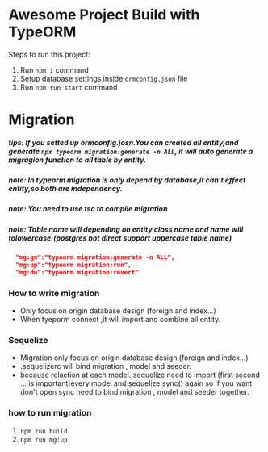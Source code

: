 # Awesome Project Build with TypeORM

Steps to run this project:

1. Run `npm i` command
2. Setup database settings inside `ormconfig.json` file
3. Run `npm run start` command


# Migration
##### tips: If you setted up ormconfig.josn.You can created all entity,and generate `npx typeorm migration:generate -n ALL`, it will auto generate a migragion function to all table by entity.

##### note: In typeorm migration is only depend by database,it can't effect entity,so both are independency.
##### note: You need to use tsc to compile migration
##### note: Table name will depending on entity class name and name will tolowercase.(postgres not direct support uppercase table name)
```json
  "mg:gn":"typeorm migration:generate -n ALL",
  "mg:up":"typeorm migration:run",
  "mg:dw":"typeorm migration:revert"
```
### How to write migration 
* Only focus on origin database design (foreign and index...)
* When tyeporm connect ,it will import and combine all entity.

### Sequelize
* Migration only focus on origin database design (foreign and index...)
* .sequelizerc will bind migration , model and seeder.
* because relaction at each model. sequelize need to import (first second ... is important)every model and sequelize.sync() again so if you want don't open sync need to bind migration , model and seeder together.

### how to run migration
1. `npm run build`
2. `npm run mg:up`